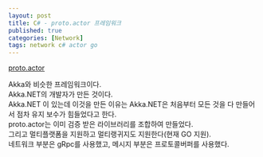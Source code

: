 ```yaml
---
layout: post
title: C# - proto.actor 프레임워크
published: true
categories: [Network]
tags: network c# actor go
--- 
```

[proto.actor](http://proto.actor)  
  
Akka와 비슷한 프레임워크이다.  
Akka.NET의 개발자가 만든 것이다.  
Akka.NET 이 있는데 이것을 만든 이유는 Akka.NET은 처음부터 모든 것을 다 만들어서 점차 유지 보수가 힘들었다고 한다.  
proto.actor는 이미 검증 받은 라이브러리를 조합하여 만들었다.  
그리고 멀티플랫폼을 지원하고 멀티랭귀지도 지원한다(현재 GO 지원).  
네트워크 부분은 gRpc를 사용했고, 메시지 부분은 프로토콜버퍼를 사용했다.  
  